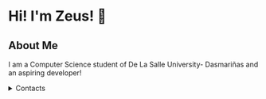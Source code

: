 # Hi! I'm Zeus! 👋

## About Me
I am a Computer Science student of De La Salle University- Dasmariñas and an aspiring developer!

<details>
  <summary> <bold>Contacts<bold> </summary>
  **Email✉** 
  apollozeus.espinosa@gmail.com
</details>


<!--
**apollozeus042/apollozeus042** is a ✨ _special_ ✨ repository because its `README.md` (this file) appears on your GitHub profile.

Here are some ideas to get you started:

- 🔭 I’m currently working on ...
- 🌱 I’m currently learning ...
- 👯 I’m looking to collaborate on ...
- 🤔 I’m looking for help with ...
- 💬 Ask me about ...
- 📫 How to reach me: ...
- 😄 Pronouns: ...
- ⚡ Fun fact: ...
-->
